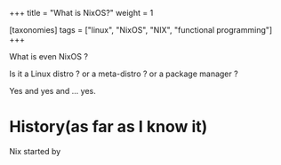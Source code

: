 +++
title = "What is NixOS?"
weight = 1

[taxonomies]
tags = ["linux", "NixOS", "NIX", "functional programming"]
+++

What is even NixOS ?

Is it a Linux distro ? or a meta-distro ? or a package manager ?

Yes and yes and ... yes.

# History(as far as I know it)

Nix started by 





